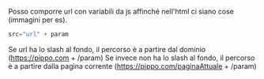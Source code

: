 Posso comporre url con variabili da js affinché nell'html ci siano cose (immagini per es).
```javascript
src="url" + param
```

Se url ha lo slash al fondo, il percorso è a partire dal dominio (https://pippo.com + /param)
Se invece non ha lo slash al fondo, il percorso è a partire dalla pagina corrente (https://pippo.com/paginaAttuale + /param)